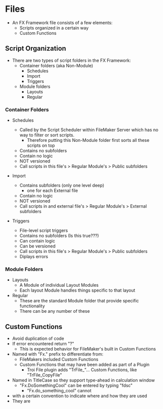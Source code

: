 # Files

- An FX Framework file consists of a few elements:
  - Scripts organized in a certain way
  - Custom Functions 

## Script Organization

- There are two types of script folders in the FX Framework:
  - Container folders (aka Non-Module)
    - Schedules
    - Import
    - Triggers
  - Module folders
    - Layouts
    - Regular

### Container Folders

- Schedules
  - Called by the Script Scheduler within FileMaker Server which has no way to filter or sort scripts.
      - Therefore putting this Non-Module folder first sorts all these scripts on top
  - Contains no subfolders
  - Contain no logic
  - NOT versioned
  - Call scripts in this file's > Regular Module's > Public subfolders
 
- Import
  - Contains subfolders (only one level deep)
    - one for each External file 
  - Contain no logic
  - NOT versioned
  - Call scripts in and external file's > Regular Module's > External subfolders

- Triggers
  - File-level script triggers
  - Contains no subfolders (Is this true???)
  - Can contain logic
  - Can be versioned
  - Call scripts in this file's > Regular Module's > Public subfolders
  - Diplays errors

### Module Folders

- Layouts
  - A Module of individual Layout Modules
  - Each layout Module handles things specific to that layout
- Regular
  - These are the standard Module folder that provide specific functionality
  - There can be any number of these

## Custom Functions

- Avoid duplication of code
- If error encountered return "?"
  - This is expected behavior for FileMaker's built in Custom Functions 
- Named with "Fx." prefix to differentiate from:
  - FileMakers included Custom Functions
  - Custom Functions that may have been added as part of a Plugin
    - Troi File plugin adds "TrFile_"... Custom Functions, like "TrFile_CopyFile"
- Named in TitleCase so they support type-ahead in calculation window
  - "Fx.DoSomethingCool" can be entered by typing "fdsc"
    - "Fx.do_something_cool" cannot
- with a certain convention to indicate where and how they are used
- They are 
